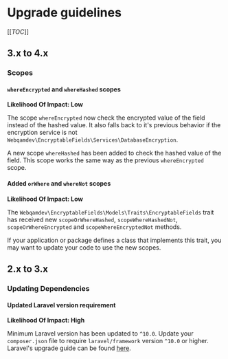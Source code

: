# Upgrade guidelines

[[_TOC_]]

## 3.x to 4.x

### Scopes

#### `whereEncrypted` and `whereHashed` scopes
**Likelihood Of Impact: Low**

The scope `whereEncrypted` now check the encrypted value of the field instead of the hashed value. It also falls back
to it's previous behavior if the encryption service is not `Webqamdev\EncryptableFields\Services\DatabaseEncryption`.

A new scope `whereHashed` has been added to check the hashed value of the field. This scope works the same way as the
previous `whereEncrypted` scope.

#### Added `orWhere` and `whereNot` scopes
**Likelihood Of Impact: Low**

The `Webqamdev\EncryptableFields\Models\Traits\EncryptableFields` trait has received new `scopeOrWhereHashed`,
`scopeWhereHashedNot`, `scopeOrWhereEncrypted` and `scopeWhereEncryptedNot` methods.

If your application or package defines a class that implements this trait, you may want to update your code to use
the new scopes.

## 2.x to 3.x

### Updating Dependencies

#### Updated Laravel version requirement
**Likelihood Of Impact: High**

Minimum Laravel version has been updated to `^10.0`. Update your `composer.json` file to require `laravel/framework`
version `^10.0` or higher. Laravel's upgrade guide can be found [here](https://laravel.com/docs/10.x/upgrade).
